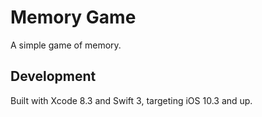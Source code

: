 # Memory Game

A simple game of memory.

## Development

Built with Xcode 8.3 and Swift 3, targeting iOS 10.3 and up.
